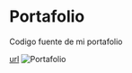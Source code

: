 # Portafolio
Codigo fuente de mi portafolio

[url](https://arizhernandez.github.io/portafolio/)
![Portafolio](https://user-images.githubusercontent.com/37966712/103611729-79562500-4ee8-11eb-9cfc-5f1c917c4418.png)
